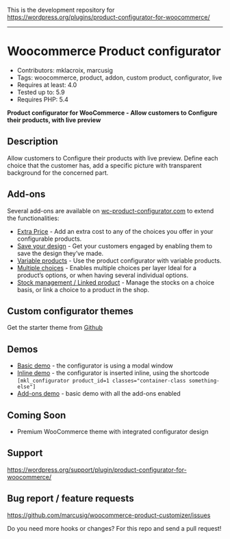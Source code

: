 
This is the development repository for https://wordpress.org/plugins/product-configurator-for-woocommerce/

----

# Woocommerce Product configurator 
- Contributors: mklacroix, marcusig
- Tags: woocommerce, product, addon, custom product, configurator, live
- Requires at least: 4.0
- Tested up to: 5.9
- Requires PHP: 5.4

**Product configurator for WooCommerce - Allow customers to Configure their products, with live preview**

## Description

Allow customers to Configure their products with live preview. 
Define each choice that the customer has, add a specific picture with transparent background for the concerned part.

## Add-ons

Several add-ons are available on [wc-product-configurator.com](https://wc-product-configurator.com/) to extend the functionalities:
- [Extra Price](https://wc-product-configurator.com/product/extra-price/) - Add an extra cost to any of the choices you offer in your configurable products.
- [Save your design](https://wc-product-configurator.com/product/save-your-design/) - Get your customers engaged by enabling them to save the design they’ve made.
- [Variable products](https://wc-product-configurator.com/product/variable-products/) - Use the product configurator with variable products.
- [Multiple choices](https://wc-product-configurator.com/product/multiple-choice/) - Enables multiple choices per layer Ideal for a product’s options, or when having several individual options.
- [Stock management / Linked product](https://wc-product-configurator.com/product/stock-management-and-linked-product/) - Manage the stocks on a choice basis, or link a choice to a product in the shop. 

## Custom configurator themes

Get the starter theme from [Github](https://github.com/marcusig/product-configurator-custom-theme)

## Demos

- [Basic demo](http://demos.mklacroix.com/shop/custom-chair/) - the configurator is using a modal window
- [Inline demo](http://demos.mklacroix.com/configurable-watch/) - the configurator is inserted inline, using the shortcode `[mkl_configurator product_id=1 classes="container-class something-else"]`
- [Add-ons demo](http://demos.mklacroix.com/addons/product/super-sneakers/) - basic demo with all the add-ons enabled

## Coming Soon

- Premium WooCommerce theme with integrated configurator design

## Support 

https://wordpress.org/support/plugin/product-configurator-for-woocommerce/

## Bug report / feature requests

https://github.com/marcusig/woocommerce-product-customizer/issues

Do you need more hooks or changes? For this repo and send a pull request!